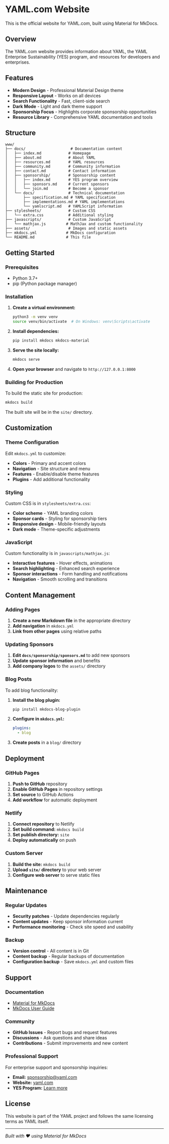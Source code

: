 # YAML.com Website

This is the official website for YAML.com, built using Material for MkDocs.

## Overview

The YAML.com website provides information about YAML, the YAML Enterprise
Sustainability (YES) program, and resources for developers and enterprises.

## Features

- **Modern Design** - Professional Material Design theme
- **Responsive Layout** - Works on all devices
- **Search Functionality** - Fast, client-side search
- **Dark Mode** - Light and dark theme support
- **Sponsorship Focus** - Highlights corporate sponsorship opportunities
- **Resource Library** - Comprehensive YAML documentation and tools

## Structure

```
www/
├── docs/                    # Documentation content
│   ├── index.md            # Homepage
│   ├── about.md            # About YAML
│   ├── resources.md        # YAML resources
│   ├── community.md        # Community information
│   ├── contact.md          # Contact information
│   ├── sponsorship/        # Sponsorship content
│   │   ├── index.md        # YES program overview
│   │   ├── sponsors.md     # Current sponsors
│   │   └── join.md         # Become a sponsor
│   └── docs/               # Technical documentation
│       ├── specification.md # YAML specification
│       ├── implementations.md # YAML implementations
│       └── yamlscript.md   # YAMLScript information
├── stylesheets/            # Custom CSS
│   └── extra.css           # Additional styling
├── javascripts/            # Custom JavaScript
│   └── mathjax.js         # MathJax and custom functionality
├── assets/                 # Images and static assets
├── mkdocs.yml             # MkDocs configuration
└── README.md              # This file
```

## Getting Started

### Prerequisites

- Python 3.7+
- pip (Python package manager)

### Installation

1. **Create a virtual environment:**
   ```bash
   python3 -m venv venv
   source venv/bin/activate  # On Windows: venv\Scripts\activate
   ```

2. **Install dependencies:**
   ```bash
   pip install mkdocs mkdocs-material
   ```

3. **Serve the site locally:**
   ```bash
   mkdocs serve
   ```

4. **Open your browser** and navigate to `http://127.0.0.1:8000`

### Building for Production

To build the static site for production:

```bash
mkdocs build
```

The built site will be in the `site/` directory.

## Customization

### Theme Configuration

Edit `mkdocs.yml` to customize:

- **Colors** - Primary and accent colors
- **Navigation** - Site structure and menu
- **Features** - Enable/disable theme features
- **Plugins** - Add additional functionality

### Styling

Custom CSS is in `stylesheets/extra.css`:

- **Color scheme** - YAML branding colors
- **Sponsor cards** - Styling for sponsorship tiers
- **Responsive design** - Mobile-friendly layouts
- **Dark mode** - Theme-specific adjustments

### JavaScript

Custom functionality is in `javascripts/mathjax.js`:

- **Interactive features** - Hover effects, animations
- **Search highlighting** - Enhanced search experience
- **Sponsor interactions** - Form handling and notifications
- **Navigation** - Smooth scrolling and transitions

## Content Management

### Adding Pages

1. **Create a new Markdown file** in the appropriate directory
2. **Add navigation** in `mkdocs.yml`
3. **Link from other pages** using relative paths

### Updating Sponsors

1. **Edit `docs/sponsorship/sponsors.md`** to add new sponsors
2. **Update sponsor information** and benefits
3. **Add company logos** to the `assets/` directory

### Blog Posts

To add blog functionality:

1. **Install the blog plugin:**
   ```bash
   pip install mkdocs-blog-plugin
   ```

2. **Configure in `mkdocs.yml`:**
   ```yaml
   plugins:
     - blog
   ```

3. **Create posts** in a `blog/` directory

## Deployment

### GitHub Pages

1. **Push to GitHub** repository
2. **Enable GitHub Pages** in repository settings
3. **Set source** to GitHub Actions
4. **Add workflow** for automatic deployment

### Netlify

1. **Connect repository** to Netlify
2. **Set build command:** `mkdocs build`
3. **Set publish directory:** `site`
4. **Deploy automatically** on push

### Custom Server

1. **Build the site:** `mkdocs build`
2. **Upload `site/` directory** to your web server
3. **Configure web server** to serve static files

## Maintenance

### Regular Updates

- **Security patches** - Update dependencies regularly
- **Content updates** - Keep sponsor information current
- **Performance monitoring** - Check site speed and usability

### Backup

- **Version control** - All content is in Git
- **Content backup** - Regular backups of documentation
- **Configuration backup** - Save `mkdocs.yml` and custom files

## Support

### Documentation

- [Material for MkDocs](https://squidfunk.github.io/mkdocs-material/)
- [MkDocs User Guide](https://www.mkdocs.org/user-guide/)

### Community

- **GitHub Issues** - Report bugs and request features
- **Discussions** - Ask questions and share ideas
- **Contributions** - Submit improvements and new content

### Professional Support

For enterprise support and sponsorship inquiries:

- **Email:** sponsorship@yaml.com
- **Website:** [yaml.com](https://yaml.com)
- **YES Program:** [Learn more](docs/sponsorship/index.md)

## License

This website is part of the YAML project and follows the same licensing
terms as YAML itself.

---

*Built with ❤️ using Material for MkDocs* 
